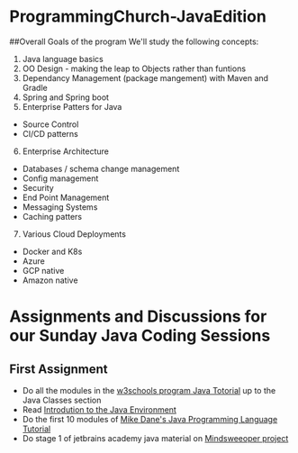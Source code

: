 # ProgrammingChurch-JavaEdition
##Overall Goals of the program
We'll study the following concepts:
1. Java language basics
2. OO Design - making the leap to Objects rather than funtions
3. Dependancy Management (package mangement) with Maven and Gradle
4. Spring and Spring boot
5. Enterprise Patters for Java
  - Source Control
  - CI/CD patterns
6. Enterprise Architecture
  - Databases / schema change management
  - Config management
  - Security
  - End Point Management
  - Messaging Systems
  - Caching patters
7. Various Cloud Deployments
  - Docker and K8s
  - Azure
  - GCP native
  - Amazon native

# Assignments and Discussions for our Sunday Java Coding Sessions

## First Assignment
- Do all the modules in the [w3schools program Java Totorial](https://www.w3schools.com/java/default.asp) up to the Java Classes section
- Read [Introdution to the Java Environment](https://www.oreilly.com/library/view/java-in-a/9781492037248/ch01.html)
- Do the first 10 modules of [Mike Dane's Java Programming Language Tutorial](https://www.youtube.com/playlist?list=PLLAZ4kZ9dFpPpdR_9IQBUDLjYalvdrGGb)
- Do stage 1 of jetbrains academy java material on [Mindsweeoper project](https://hyperskill.org/curriculum)
